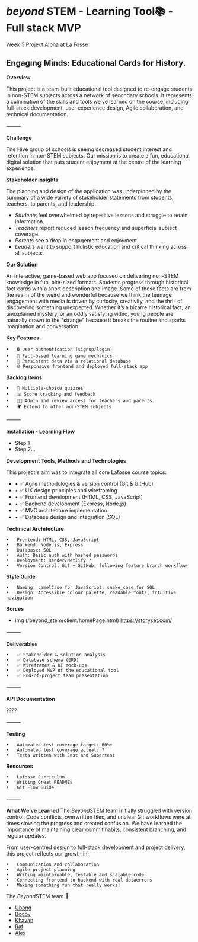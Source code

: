 <h1><i>beyond</i> STEM - Learning Tool📚 - Full stack MVP </h1>
Week 5 Project Alpha at La Fosse
 
## Engaging Minds: Educational Cards for History.
 
**Overview**
 
This project is a team-built educational tool designed to re-engage students in non-STEM subjects across a network of secondary schools. It represents a culmination of the skills and tools we’ve learned on the course, including full-stack development, user experience design, Agile collaboration, and technical documentation.
 
⸻
 
**Challenge**
 
The Hive group of schools is seeing decreased student interest and retention in non-STEM subjects. Our mission is to create a fun, educational digital solution that puts student enjoyment at the centre of the learning experience.

**Stakeholder Insights**

The planning and design of the application was underpinned by the summary of a wide variety of stakeholder statements from students, teachers, to parents, and leadership. 
-  <em>Students</em> feel overwhelmed by repetitive lessons and struggle to retain information.
-  <em>Teachers</em> report reduced lesson frequency and superficial subject coverage.
-  <em>Parents</em> see a drop in engagement and enjoyment.
-  <em>Leaders</em> want to support holistic education and critical thinking across all subjects.


**Our Solution**
 
An interactive, game-based web app focused on delivering non-STEM knowledge in fun, bite-sized formats. Students progress through historical fact cards with a short description and image. Some of these facts are from the realm of the weird and wonderful because we think the teenage engagement with media is driven by curiosity, creativity, and the thrill of discovering something unexpected. Whether it’s a bizarre historical fact, an unexplained mystery, or an oddly satisfying video, young people are naturally drawn to the "strange" because it breaks the routine and sparks imagination and conversation.

 
**Key Features**
  
    •   🔒 User authentication (signup/login)
    •   🧠 Fact-based learning game mechanics
    •   💾 Persistent data via a relational database
    •   🌐 Responsive frontend and deployed full-stack app


**Backlog Items**

    •   💬 Multiple-choice quizzes
    •   📊 Score tracking and feedback
    •   👩‍🏫 Admin and review access for teachers and parents. 
    •   🌍 Extend to other non-STEM subjects. 

⸻

**Installation - Learning Flow**

- Step 1 
- Step 2...

**Development Tools, Methods and Technologies**
 
This project's aim was to integrate all core Lafosse course topics:
- •   ✅ Agile methodologies & version control (Git & GitHub)
- •   ✅ UX design principles and wireframing
- •   ✅ Frontend development (HTML, CSS, JavaScript)
- •   ✅ Backend development (Express, Node.js)
- •   ✅ MVC architecture implementation
- •   ✅ Database design and integration (SQL)



**Technical Architecture**

    •   Frontend: HTML, CSS, JavaScript
    •   Backend: Node.js, Express
    •   Database: SQL
    •   Auth: Basic auth with hashed passwords
    •   Deployment: Render/Netlify ? 
    •   Version Control: Git + GitHub, following feature branch workflow


**Style Guide**

    •   Naming: camelCase for JavaScript, snake_case for SQL
    •   Design: Accessible colour palette, readable fonts, intuitive navigation

**Sorces**
 - img (/beyond_stem/client/homePage.html) https://storyset.com/

 
⸻
 
**Deliverables**

    •   ✅ Stakeholder & solution analysis
    •   ✅ Database schema (ERD)
    •   ✅ Wireframes & UI mock-ups
    •   ✅ Deployed MVP of the educational tool
    •   ✅ End-of-project team presentation
 

 
⸻
 
**API Documentation**


 ????

 
⸻
 
**Testing**

    •   Automated test coverage target: 60%+
    •   Automated test coverage actual: ? 
    •   Tests written with Jest and Supertest
 
 
**Resources**

    •   Lafosse Curriculum 
    •   Writing Great READMEs
    •   Git Flow Guide
 
⸻
 
**What We’ve Learned**
The <i>Beyond</i>STEM team initially struggled with version control. Code conflicts, overwritten files, and unclear Git workflows were at times slowing the progress and created confusion. We have learned the importance of maintaining clear commit habits, consistent branching, and regular updates. 

From user-centred design to full-stack development and project delivery, this project reflects our growth in:

    •   Communication and collaboration
    •   Agile project planning
    •   Writing maintainable, testable and scalable code
    •   Connecting frontend to backend with real dataerrors
    •   Making something fun that really works!


The <i>Beyond</i>STEM team 👏

- [Ubong](https://github.com/sfxmaudu)
- [Booby](https://github.com/bbm2910)
- [Khavan](https://github.com/gitKhavan)
- [Raf](https://github.com/rafsanzi-ludhi)
- [Alex](https://github.com/abittmann)



